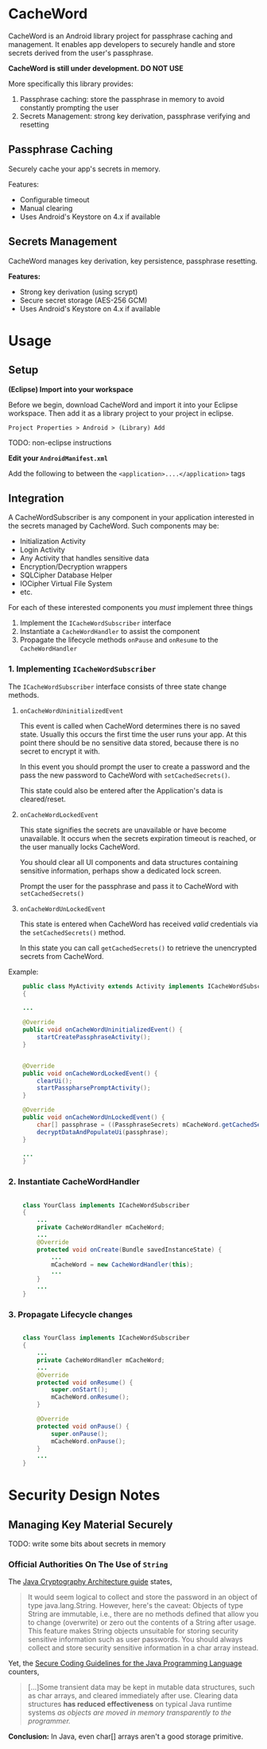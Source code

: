 CacheWord
=========

CacheWord is an Android library project for passphrase caching and management.
It enables app developers to securely handle and store secrets derived from the
user's passphrase.

**CacheWord is still under development. DO NOT USE**

More specifically this library provides:

1. Passphrase caching: store the passphrase in memory to avoid constantly prompting the user
2. Secrets Management: strong key derivation, passphrase verifying and resetting

## Passphrase Caching

Securely cache your app's secrets in memory.

Features:

* Configurable timeout
* Manual clearing
* Uses Android's Keystore on 4.x if available

## Secrets Management

CacheWord manages key derivation, key persistence, passphrase resetting.

**Features:**

* Strong key derivation (using scrypt)
* Secure secret storage (AES-256 GCM)
* Uses Android's Keystore on 4.x if available

# Usage

## Setup

**(Eclipse) Import into your workspace**

Before we begin, download CacheWord and import it into your Eclipse workspace.
Then add it as a library project to your project in eclipse.

    Project Properties > Android > (Library) Add

TODO: non-eclipse instructions

**Edit your `AndroidManifest.xml`**

Add the following to between the `<application>....</application>` tags

   <service android:name="info.guardianproject.cacheword.CacheWordService" android:enabled="true" android:exported="false" />

## Integration

A CacheWordSubscriber is any component in your application interested in the
secrets managed by CacheWord. Such components may be:

* Initialization Activity
* Login Activity
* Any Activity that handles sensitive data
* Encryption/Decryption wrappers
* SQLCipher Database Helper
* IOCipher Virtual File System
* etc.

For each of these interested components you *must* implement three things

1. Implement the `ICacheWordSubscriber` interface
2. Instantiate a `CacheWordHandler` to assist the component
3. Propagate the lifecycle methods `onPause` and `onResume` to the `CacheWordHandler`

### 1. Implementing `ICacheWordSubscriber`

The `ICacheWordSubscriber` interface consists of three state change methods.

1. `onCacheWordUninitializedEvent`

    This event is called when CacheWord determines there is no saved state.
    Usually this occurs the first time the user runs your app. At this point there
    should be no sensitive data stored, because there is no secret to encrypt it
    with.

    In this event you should prompt the user to create a password and the pass the
    new password to CacheWord with `setCachedSecrets()`.

    This state could also be entered after the Application's data is cleared/reset.

2. `onCacheWordLockedEvent`

    This state signifies the secrets are unavailable or have become unavailable.
    It occurs when the secrets expiration timeout is reached, or the user
    manually locks CacheWord.

    You should clear all UI components and data structures containing sensitive
    information, perhaps show a dedicated lock screen.

    Prompt the user for the passphrase and pass it to CacheWord with
    `setCachedSecrets()`

3. `onCacheWordUnLockedEvent`

    This state is entered when CacheWord has received *valid* credentials via the
    `setCachedSecrets()` method.

    In this state you can call `getCachedSecrets()` to retrieve the unencrypted
    secrets from CacheWord.

Example:

```java
    public class MyActivity extends Activity implements ICacheWordSubscriber
    {

    ...

    @Override
    public void onCacheWordUninitializedEvent() {
        startCreatePassphraseActivity();
    }


    @Override
    public void onCacheWordLockedEvent() {
        clearUi();
        startPasspharsePromptActivity();
    }

    @Override
    public void onCacheWordUnLockedEvent() {
        char[] passphrase = ((PassphraseSecrets) mCacheWord.getCachedSecrets()).getPassphrase();
        decryptDataAndPopulateUi(passphrase);
    }

    ...
    }

```

### 2. Instantiate CacheWordHandler

```java

    class YourClass implements ICacheWordSubscriber
    {
        ...
        private CacheWordHandler mCacheWord;
        ...
        @Override
        protected void onCreate(Bundle savedInstanceState) {
            ...
            mCacheWord = new CacheWordHandler(this);
            ...
        }
        ...
    }
```

### 3. Propagate Lifecycle changes

```java

    class YourClass implements ICacheWordSubscriber
    {
        ...
        private CacheWordHandler mCacheWord;
        ...
        @Override
        protected void onResume() {
            super.onStart();
            mCacheWord.onResume();
        }

        @Override
        protected void onPause() {
            super.onPause();
            mCacheWord.onPause();
        }
        ...
    }
```

# Security Design Notes

## Managing Key Material Securely

TODO: write some bits about secrets in memory

### Official Authorities On The Use of `String`

The [Java Cryptography Architecture guide][java-crypto-arch] states,

> It would seem logical to collect and store the password in an object of type
> java.lang.String. However, here's the caveat: Objects of type String are
> immutable, i.e., there are no methods defined that allow you to change
> (overwrite) or zero out the contents of a String after usage. This feature
> makes String objects unsuitable for storing security sensitive information such
> as user passwords. You should always collect and store security sensitive
> information in a char array instead.

Yet, the [Secure Coding Guidelines for the Java Programming Language][java-secure-coding] counters,

> [...]Some transient data may be kept in mutable data structures, such as char
> arrays, and cleared immediately after use. Clearing data structures **has reduced
> effectiveness** on typical Java runtime systems *as objects are moved in memory
> transparently to the programmer.*

**Conclusion:** In Java, even char[] arrays aren't a good storage primitive.

[java-crypto-arch]: http://docs.oracle.com/javase/6/docs/technotes/guides/security/crypto/CryptoSpec.html#PBEEx
[java-secure-coding]: http://www.oracle.com/technetwork/java/seccodeguide-139067.html#2


